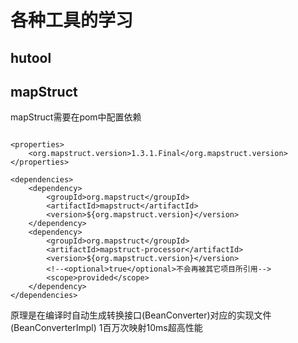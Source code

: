 # 各种工具的学习

## hutool


## mapStruct

mapStruct需要在pom中配置依赖

```

<properties>
    <org.mapstruct.version>1.3.1.Final</org.mapstruct.version>
</properties>

<dependencies>
    <dependency>
        <groupId>org.mapstruct</groupId>
        <artifactId>mapstruct</artifactId>
        <version>${org.mapstruct.version}</version>
    </dependency>
    <dependency>
        <groupId>org.mapstruct</groupId>
        <artifactId>mapstruct-processor</artifactId>
        <version>${org.mapstruct.version}</version>
        <!--<optional>true</optional>不会再被其它项目所引用-->
        <scope>provided</scope>
    </dependency>
</dependencies>
```

原理是在编译时自动生成转换接口(BeanConverter)对应的实现文件(BeanConverterImpl) 1百万次映射10ms超高性能
